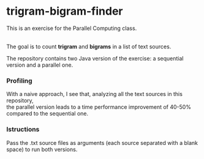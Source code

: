 # trigram-bigram-finder

This is an exercise for the Parallel Computing class.<br><br>

The goal is to count **trigram** and **bigrams** in a list of text sources.<br>

The repository contains two Java version of the exercise: a sequential version and a parallel one.<br>

### Profiling

With a naive approach, I see that, analyzing all the text sources in this repository, <br>
the parallel version leads to a time performance improvement of 40-50% compared to the sequential one.

### Istructions

Pass the .txt source files as arguments (each source separated with a blank space) to run both versions.
